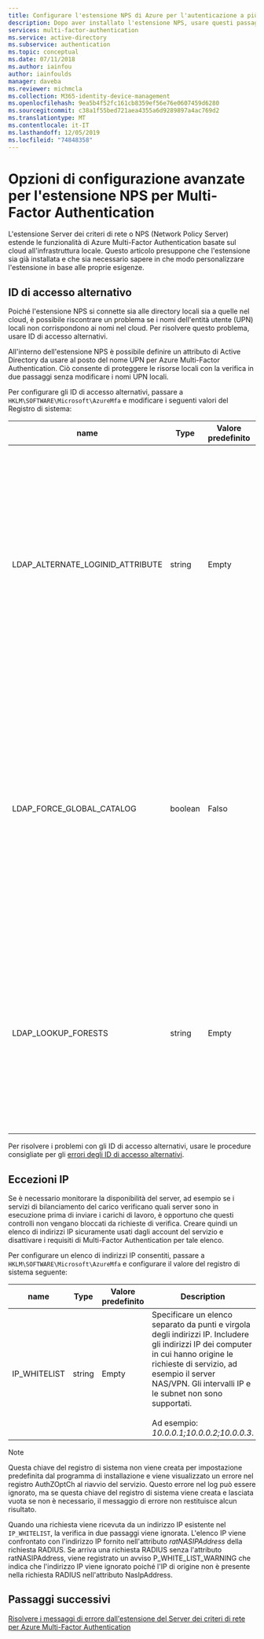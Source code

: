 ```yaml
---
title: Configurare l'estensione NPS di Azure per l'autenticazione a più fattori-Azure Active Directory
description: Dopo aver installato l'estensione NPS, usare questi passaggi per la configurazione avanzata, ad esempio per inserire gli indirizzi IP nell'elenco elementi consentiti e sostituire i nomi dell'entità utente.
services: multi-factor-authentication
ms.service: active-directory
ms.subservice: authentication
ms.topic: conceptual
ms.date: 07/11/2018
ms.author: iainfou
author: iainfoulds
manager: daveba
ms.reviewer: michmcla
ms.collection: M365-identity-device-management
ms.openlocfilehash: 9ea5b4f52fc161cb8359ef56e76e0607459d6280
ms.sourcegitcommit: c38a1f55bed721aea4355a6d9289897a4ac769d2
ms.translationtype: MT
ms.contentlocale: it-IT
ms.lasthandoff: 12/05/2019
ms.locfileid: "74848358"
---
```

# <a name="advanced-configuration-options-for-the-nps-extension-for-multi-factor-authentication"></a>Opzioni di configurazione avanzate per l'estensione NPS per Multi-Factor Authentication

L'estensione Server dei criteri di rete o NPS (Network Policy Server) estende le funzionalità di Azure Multi-Factor Authentication basate sul cloud all'infrastruttura locale. Questo articolo presuppone che l'estensione sia già installata e che sia necessario sapere in che modo personalizzare l'estensione in base alle proprie esigenze. 

## <a name="alternate-login-id"></a>ID di accesso alternativo

Poiché l'estensione NPS si connette sia alle directory locali sia a quelle nel cloud, è possibile riscontrare un problema se i nomi dell'entità utente (UPN) locali non corrispondono ai nomi nel cloud. Per risolvere questo problema, usare ID di accesso alternativi. 

All'interno dell'estensione NPS è possibile definire un attributo di Active Directory da usare al posto del nome UPN per Azure Multi-Factor Authentication. Ciò consente di proteggere le risorse locali con la verifica in due passaggi senza modificare i nomi UPN locali. 

Per configurare gli ID di accesso alternativi, passare a `HKLM\SOFTWARE\Microsoft\AzureMfa` e modificare i seguenti valori del Registro di sistema:

| name | Type | Valore predefinito | Description |
| ---- | ---- | ------------- | ----------- |
| LDAP_ALTERNATE_LOGINID_ATTRIBUTE | string | Empty | Specificare il nome dell'attributo di Active Directory che si vuole usare al posto dell'UPN. Questo attributo viene usato come attributo AlternateLoginId. Se questo valore del Registro di sistema è impostato su un [attributo di Active Directory valido](https://msdn.microsoft.com/library/ms675090.aspx) (ad esempio, mail o displayName), il valore dell'attributo viene utilizzato al posto dell'UPN dell'utente per l'autenticazione. Se questo valore del Registro di sistema è vuoto o non configurato, AlternateLoginId è disabilitato e l'UPN dell'utente viene usato per l'autenticazione. |
| LDAP_FORCE_GLOBAL_CATALOG | boolean | Falso | Usare questo flag per forzare l'uso del catalogo globale per le ricerche LDAP quando si effettua la ricerca di AlternateLoginId. Configurare un controller di dominio come catalogo globale, aggiungere l'attributo AlternateLoginId al catalogo globale e quindi abilitare questo flag. <br><br> Se LDAP_LOOKUP_FORESTSè configurato (non vuoto), **questo flag viene applicato come true**, indipendentemente dal valore del Registro di sistema. In questo caso, l'estensione NPS richiede che il catalogo globale sia configurato con l'attributo AlternateLoginId per ogni foresta. |
| LDAP_LOOKUP_FORESTS | string | Empty | Specificare un elenco separato da punti e virgola delle foreste in cui eseguire la ricerca. Ad esempio, *contoso.com;foobar.com*. Se questo valore del Registro di sistema è configurato, l'estensione NPS esegue una ricerca in modo iterativo in tutte le foreste nell'ordine in cui sono elencate e restituisce il primo valore AlternateLoginId corretto. Se questo valore del Registro di sistema non è configurato, la ricerca di AlternateLoginId è limitata al dominio corrente.|

Per risolvere i problemi con gli ID di accesso alternativi, usare le procedure consigliate per gli [errori degli ID di accesso alternativi](howto-mfa-nps-extension-errors.md#alternate-login-id-errors).

## <a name="ip-exceptions"></a>Eccezioni IP

Se è necessario monitorare la disponibilità del server, ad esempio se i servizi di bilanciamento del carico verificano quali server sono in esecuzione prima di inviare i carichi di lavoro, è opportuno che questi controlli non vengano bloccati da richieste di verifica. Creare quindi un elenco di indirizzi IP sicuramente usati dagli account del servizio e disattivare i requisiti di Multi-Factor Authentication per tale elenco.

Per configurare un elenco di indirizzi IP consentiti, passare a `HKLM\SOFTWARE\Microsoft\AzureMfa` e configurare il valore del registro di sistema seguente:

| name | Type | Valore predefinito | Description |
| ---- | ---- | ------------- | ----------- |
| IP_WHITELIST | string | Empty | Specificare un elenco separato da punti e virgola degli indirizzi IP. Includere gli indirizzi IP dei computer in cui hanno origine le richieste di servizio, ad esempio il server NAS/VPN. Gli intervalli IP e le subnet non sono supportati. <br><br> Ad esempio: *10.0.0.1;10.0.0.2;10.0.0.3*.

> [!NOTE]
> Questa chiave del registro di sistema non viene creata per impostazione predefinita dal programma di installazione e viene visualizzato un errore nel registro AuthZOptCh al riavvio del servizio. Questo errore nel log può essere ignorato, ma se questa chiave del registro di sistema viene creata e lasciata vuota se non è necessario, il messaggio di errore non restituisce alcun risultato.

Quando una richiesta viene ricevuta da un indirizzo IP esistente nel `IP_WHITELIST`, la verifica in due passaggi viene ignorata. L'elenco IP viene confrontato con l'indirizzo IP fornito nell'attributo *ratNASIPAddress* della richiesta RADIUS. Se arriva una richiesta RADIUS senza l'attributo ratNASIPAddress, viene registrato un avviso P_WHITE_LIST_WARNING che indica che l'indirizzo IP viene ignorato poiché l'IP di origine non è presente nella richiesta RADIUS nell'attributo NasIpAddress.

## <a name="next-steps"></a>Passaggi successivi

[Risolvere i messaggi di errore dall'estensione del Server dei criteri di rete per Azure Multi-Factor Authentication](howto-mfa-nps-extension-errors.md)
